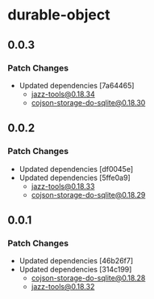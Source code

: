 # durable-object

## 0.0.3

### Patch Changes

- Updated dependencies [7a64465]
  - jazz-tools@0.18.34
  - cojson-storage-do-sqlite@0.18.30

## 0.0.2

### Patch Changes

- Updated dependencies [df0045e]
- Updated dependencies [5ffe0a9]
  - jazz-tools@0.18.33
  - cojson-storage-do-sqlite@0.18.29

## 0.0.1

### Patch Changes

- Updated dependencies [46b26f7]
- Updated dependencies [314c199]
  - cojson-storage-do-sqlite@0.18.28
  - jazz-tools@0.18.32
